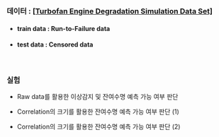 <h3> <b>데이터 : <a href="https://ti.arc.nasa.gov/tech/dash/groups/pcoe/prognostic-data-repository/">[Turbofan Engine Degradation Simulation Data Set]</a></b></h3>

- <h4> <b>train data : Run-to-Failure data</b> </h4>
- <h4> <b>test data : Censored data</b> </h4>

&nbsp;

<h3><b>실험</h3></b>

- Raw data를 활용한 이상감지 및 잔여수명 예측 가능 여부 판단

- Correlation의 크기를 활용한 잔여수명 예측 가능 여부 판단 (1)
 
- Correlation의 크기를 활용한 잔여수명 예측 가능 여부 판단 (2)


 
